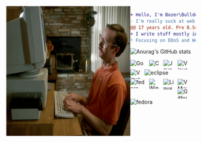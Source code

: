 <img src="aaaa.gif" alt="me when can't fix that stupid bug." align="left" width="330" height="345">

```diff
+ Hello, I'm Bozer\Bulldozer but you can call me Dol.
- I'm really suck at web development field.
@@ 17 years old. Pre B.Sc.IT at KMUTT. @@
+ I write stuff mostly in Go, C and Java.
! Focusing on DDoS and Worm Protection/Attack.
```

<right>![Anurag's GitHub stats](https://github-readme-stats.vercel.app/api?username=boz3r&show_icons=true&theme=default)</right>

<a href="https://go.dev/">
    <img align="left" alt="Go" height="25" width="40px" src="https://upload.wikimedia.org/wikipedia/commons/0/05/Go_Logo_Blue.svg" style="padding-right:10px; ">
</a>

<a href="https://clang.llvm.org/">
    <img align="left" alt="C" height="25" width="28px" src="https://upload.wikimedia.org/wikipedia/commons/1/18/C_Programming_Language.svg" style="padding-right:10px;">
</a>

<a href="https://www.oracle.com/java/technologies/downloads/">
    <img align="left" alt="Java" height="25" width="28px" src="https://classes.engineering.wustl.edu/cse231/core/images/2/26/Java.png" style="padding-right:10px;">
</a>

<a href="https://code.visualstudio.com/">
    <img align="left" alt="Visual Studio Code" height="25" width="28px" src="https://upload.wikimedia.org/wikipedia/commons/9/9a/Visual_Studio_Code_1.35_icon.svg" style="padding-right:10px;">
</a>

<a href="https://visualstudio.microsoft.com/">
    <img align="left" alt="Visual Studio" height="25" width="28px" src="https://upload.wikimedia.org/wikipedia/commons/5/59/Visual_Studio_Icon_2019.svg" style="padding-right:10px;">
</a>

<a href="https://www.eclipse.org/">
    <img align="left" alt="eclipse" height="25" width="85px" src="https://upload.wikimedia.org/wikipedia/commons/d/d0/Eclipse-Luna-Logo.svg" style="padding-right:10px;">
</a>
<br><br>
<a href="https://getfedora.org/">
    <img align="left" alt="fedora" height="25" width="40px" src="https://upload.wikimedia.org/wikipedia/commons/4/41/Fedora_icon_%282021%29.svg" style="padding-right:10px;">
</a>

<a href="https://www.microsoft.com/windows/">
    <img align="left" alt="Windows" height="27" width="28px" src="https://upload.wikimedia.org/wikipedia/commons/5/5f/Windows_logo_-_2012.svg" style="padding-right:10px;">
</a>

<a href="https://en.wikipedia.org/wiki/Linux">
    <img align="left" alt="Linux" height="29" width="28px" src="https://upload.wikimedia.org/wikipedia/commons/3/35/Tux.svg" style="padding-right:10px;">
</a>

<a href="https://www.vmware.com/products/workstation-player.html">
    <img align="left" alt="VMware player" height="25" width="28px" src="https://upload.wikimedia.org/wikipedia/commons/5/5a/Vmware_workstation_16_icon.svg" style="padding-right:10px;">
</a>

<a href="https://github.com/boz3r">
    <img align="left" alt="Github" height="28" width="28px" src="https://upload.wikimedia.org/wikipedia/commons/9/91/Octicons-mark-github.svg" style="padding-right:10px;">
</a>

<a href="https://git-scm.com/downloads">
    <img align="left" alt="fedora" height="25" width="60px" src="https://upload.wikimedia.org/wikipedia/commons/e/e0/Git-logo.svg" style="padding-right:10px;">
</a>
